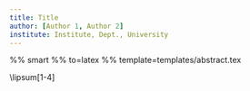```yaml
---
title: Title
author: [Author 1, Author 2]
institute: Institute, Dept., University
---
```


%% smart
%% to=latex
%% template=templates/abstract.tex

\lipsum[1-4]

<!-- vi: set spell spelllang=en linebreak et nolist showbreak=>\ \ \  : -->
